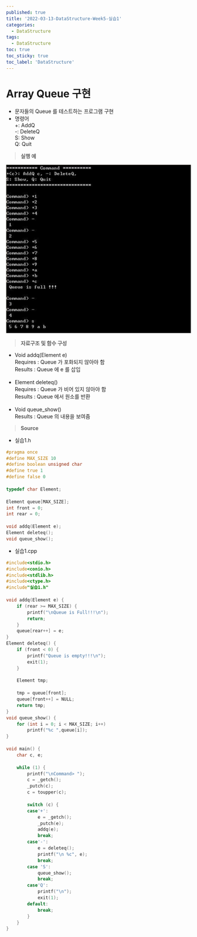 ```yaml
---
published: true
title: '2022-03-13-DataStructure-Week5-실습1'
categories:
  - DataStructure
tags:
  - DataStructure
toc: true
toc_sticky: true
toc_label: 'DataStructure'
---
```


# Array Queue 구현

- 문자들의 Queue 를 테스트하는 프로그램 구현
- 명령어  
  +<c>: AddQ  
  -: DeleteQ  
  S: Show  
  Q: Quit

> **실행 예**

![image](https://github.com/222SeungHyun/222SeungHyun.github.io/blob/master/_images/%EC%9E%90%EB%A3%8C%EA%B5%AC%EC%A1%B0%EC%99%80%EC%8B%A4%EC%8A%B5-5%EC%9E%A5-%EC%8B%A4%EC%8A%B51-1.png?raw=true)

> **자료구조 및 함수 구성**

- Void addq(Element e)  
  Requires : Queue 가 포화되지 않아야 함  
  Results : Queue 에 e 를 삽입  
  <br>
- Element deleteq()  
  Requires : Queue 가 비어 있지 않아야 함  
  Results : Queue 에서 원소를 반환  
  <br>
- Void queue_show()  
  Results : Queue 의 내용을 보여줌

> **Source**

- 실습1.h

```C
#pragma once
#define MAX_SIZE 10
#define boolean unsigned char
#define true 1
#define false 0

typedef char Element;

Element queue[MAX_SIZE];
int front = 0;
int rear = 0;

void addq(Element e);
Element deleteq();
void queue_show();
```

- 실습1.cpp

```C
#include<stdio.h>
#include<conio.h>
#include<stdlib.h>
#include<ctype.h>
#include"실습1.h"

void addq(Element e) {
	if (rear >= MAX_SIZE) {
		printf("\nQueue is Full!!!\n");
		return;
	}
	queue[rear++] = e;
}
Element deleteq() {
	if (front < 0) {
		printf("Queue is empty!!!\n");
		exit(1);
	}

	Element tmp;

	tmp = queue[front];
	queue[front++] = NULL;
	return tmp;
}
void queue_show() {
	for (int i = 0; i < MAX_SIZE; i++)
		printf("%c ",queue[i]);
}

void main() {
	char c, e;

	while (1) {
		printf("\nCommand> ");
		c = _getch();
		_putch(c);
		c = toupper(c);

		switch (c) {
		case'+':
			e = _getch();
			_putch(e);
			addq(e);
			break;
		case'-':
			e = deleteq();
			printf("\n %c", e);
			break;
		case 'S':
			queue_show();
			break;
		case'Q':
			printf("\n");
			exit(1);
		default:
			break;
		}
	}
}
```
